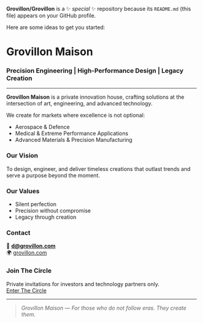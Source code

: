 
**Grovillon/Grovillon** is a ✨ _special_ ✨ repository because its `README.md` (this file) appears on your GitHub profile.

Here are some ideas to get you started:

# Grovillon Maison

### Precision Engineering | High-Performance Design | Legacy Creation

---

**Grovillon Maison** is a private innovation house, crafting solutions at the intersection of art, engineering, and advanced technology.

We create for markets where excellence is not optional:
- Aerospace & Defence
- Medical & Extreme Performance Applications
- Advanced Materials & Precision Manufacturing


### Our Vision
To design, engineer, and deliver timeless creations that outlast trends and serve a purpose beyond the moment.

### Our Values
- Silent perfection
- Precision without compromise
- Legacy through creation

### Contact
📧 **d@grovillon.com**  
🌍 [grovillon.com](https://grovillon.com)

### Join The Circle
Private invitations for investors and technology partners only.  
[Enter The Circle](https://grovillon.com/circle)

---

> *Grovillon Maison — For those who do not follow eras. They create them.*



